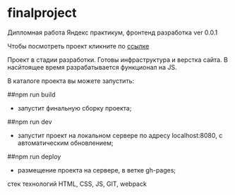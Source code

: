 # finalproject
Дипломная работа Яндекс практикум, фронтенд разработка
ver 0.0.1

Чтобы посмотреть проект кликните по [ссылке](https://haneulsky.github.io/finalproject/)

Проект в стадии разработки. Готовы инфраструктура и верстка сайта. В насйтоящее время разрабатывается функционал на JS.

В каталоге проекта вы можете запустить:

##npm run build

* запустит финальную сборку проекта;

##npm run dev

* запустит проект на локальном сервере по адресу localhost:8080, с автоматическим обновлением;

##npm run deploy

* размещение проекта на сервере, в ветке gh-pages;


стек технологий HTML, CSS, JS, GIT, webpack
